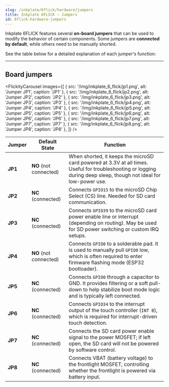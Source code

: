 ```yaml
---
slug: /inkplate/6flick/hardware/jumpers
title: Inkplate 6FLICK – Jumpers
id: 6flick-hardware-jumpers
---
```


Inkplate 6FLICK features several **on-board jumpers** that can be used to modify the behavior of certain components. Some jumpers are **connected by default**, while others need to be manually shorted.

See the table below for a detailed explanation of each jumper's function:

---

## Board jumpers

<FlickityCarousel
images={[
  { src: '/img/inkplate_6_flick/jp1.png', alt: 'Jumper JP1', caption: 'JP1' },
  { src: '/img/inkplate_6_flick/jp2.png', alt: 'Jumper JP2', caption: 'JP2' },
  { src: '/img/inkplate_6_flick/jp3.png', alt: 'Jumper JP3', caption: 'JP3' },
  { src: '/img/inkplate_6_flick/jp4.png', alt: 'Jumper JP4', caption: 'JP4' },
  { src: '/img/inkplate_6_flick/jp5.png', alt: 'Jumper JP5', caption: 'JP5' },
  { src: '/img/inkplate_6_flick/jp6.png', alt: 'Jumper JP6', caption: 'JP6' },
  { src: '/img/inkplate_6_flick/jp7.png', alt: 'Jumper JP7', caption: 'JP7' },
  { src: '/img/inkplate_6_flick/jp8.png', alt: 'Jumper JP8', caption: 'JP8' },
]}
/>

| **Jumper** | **Default State**      | **Function**                                                                                                                                                             |
| ---------- | ---------------------- | ------------------------------------------------------------------------------------------------------------------------------------------------------------------------ |
| **JP1**    | **NO** (not connected) | When shorted, it keeps the microSD card powered at 3.3V at all times. Useful for troubleshooting or logging during deep sleep, though not ideal for low-power use.   |
| **JP2**    | **NC** (connected)     | Connects `GPIO15` to the microSD Chip Select (CS) line. Needed for SD card communication.                                                                               |
| **JP3**    | **NC** (connected)     | Connects `GPIO39` to the microSD card power enable line or interrupt (depending on routing). May be used for SD power switching or custom IRQ setups.                  |
| **JP4**    | **NO** (not connected) | Connects `GPIO0` to a solderable pad. It is used to manually pull `GPIO0` low, which is often required to enter firmware flashing mode (ESP32 bootloader).          |
| **JP5**    | **NC** (connected)     | Connects `GPIO0` through a capacitor to GND. It provides filtering or a soft pull-down to help stabilize boot mode logic and is typically left connected.             |
| **JP6**    | **NC** (connected)     | Connects `GPIO34` to the interrupt output of the touch controller (`INT B`), which is required for interrupt-driven touch detection.                                  |
| **JP7**    | **NC** (connected)     | Connects the SD card power enable signal to the power MOSFET; if left open, the SD card will not be powered by software control.                                        |
| **JP8**    | **NC** (connected)     | Connects VBAT (battery voltage) to the frontlight MOSFET, controlling whether the frontlight is powered via battery input.                                              |
